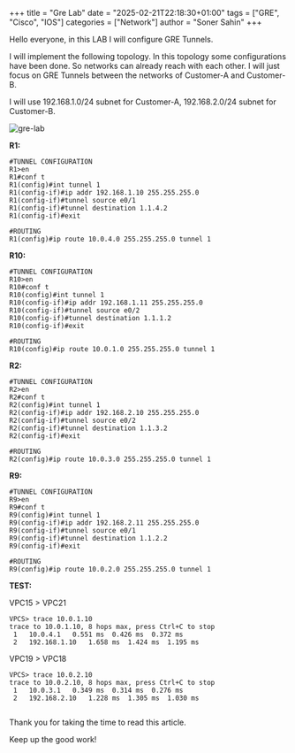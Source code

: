 +++
title = "Gre Lab"
date = "2025-02-21T22:18:30+01:00"
tags = ["GRE", "Cisco", "IOS"]
categories = ["Network"]
author = "Soner Sahin"
+++

Hello everyone, in this LAB I will configure GRE Tunnels. 

I will implement the following topology. In this topology some configurations have been done. So networks can already reach with each other. I will just focus on GRE Tunnels between the networks of Customer-A and Customer-B.

I will use 192.168.1.0/24 subnet for Customer-A, 192.168.2.0/24 subnet for Customer-B.

![gre-lab](/images/GRE-LAB/1.png)


**R1:**
```
#TUNNEL CONFIGURATION
R1>en
R1#conf t
R1(config)#int tunnel 1
R1(config-if)#ip addr 192.168.1.10 255.255.255.0
R1(config-if)#tunnel source e0/1
R1(config-if)#tunnel destination 1.1.4.2 
R1(config-if)#exit

#ROUTING
R1(config)#ip route 10.0.4.0 255.255.255.0 tunnel 1    
```

**R10:**
```
#TUNNEL CONFIGURATION
R10>en
R10#conf t
R10(config)#int tunnel 1
R10(config-if)#ip addr 192.168.1.11 255.255.255.0
R10(config-if)#tunnel source e0/2
R10(config-if)#tunnel destination 1.1.1.2
R10(config-if)#exit

#ROUTING
R10(config)#ip route 10.0.1.0 255.255.255.0 tunnel 1
```

**R2:**
```
#TUNNEL CONFIGURATION
R2>en
R2#conf t
R2(config)#int tunnel 1
R2(config-if)#ip addr 192.168.2.10 255.255.255.0
R2(config-if)#tunnel source e0/2
R2(config-if)#tunnel destination 1.1.3.2
R2(config-if)#exit

#ROUTING
R2(config)#ip route 10.0.3.0 255.255.255.0 tunnel 1
```

**R9:**
```
#TUNNEL CONFIGURATION
R9>en
R9#conf t
R9(config)#int tunnel 1
R9(config-if)#ip addr 192.168.2.11 255.255.255.0
R9(config-if)#tunnel source e0/1
R9(config-if)#tunnel destination 1.1.2.2 
R9(config-if)#exit

#ROUTING
R9(config)#ip route 10.0.2.0 255.255.255.0 tunnel 1
```

**TEST:**

VPC15 > VPC21

```
VPCS> trace 10.0.1.10
trace to 10.0.1.10, 8 hops max, press Ctrl+C to stop
 1   10.0.4.1   0.551 ms  0.426 ms  0.372 ms
 2   192.168.1.10   1.658 ms  1.424 ms  1.195 ms
```

VPC19 > VPC18

```
VPCS> trace 10.0.2.10
trace to 10.0.2.10, 8 hops max, press Ctrl+C to stop
 1   10.0.3.1   0.349 ms  0.314 ms  0.276 ms
 2   192.168.2.10   1.228 ms  1.305 ms  1.030 ms
 
```


Thank you for taking the time to read this article.

Keep up the good work!